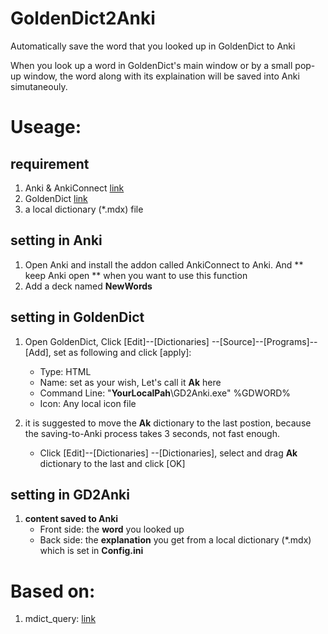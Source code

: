 # GoldenDict2Anki
Automatically save the word that you looked up in GoldenDict to Anki 

When you look up a word in GoldenDict's main window or by a small pop-up window, the word along with its explaination will be saved into Anki simutaneouly.

# Useage:
## requirement
1. Anki & AnkiConnect [link](https://ankiweb.net/shared/info/2055492159)
2. GoldenDict [link](https://sourceforge.net/projects/goldendict/files/early%20access%20builds/)
3. a local dictionary (*.mdx) file
## setting in Anki
1. Open Anki and install the addon called AnkiConnect to Anki. And ** keep Anki open ** when you want to use this function
2. Add a deck named **NewWords**
## setting in GoldenDict
1. Open GoldenDict, Click [Edit]--[Dictionaries] --[Source]--[Programs]--[Add], set as following and click [apply]: 
    - Type: HTML
    - Name: set as your wish, Let's call it **Ak** here
    - Command Line: "**YourLocalPah**\GD2Anki.exe" %GDWORD%
    - Icon: Any local icon file
    
2. it is suggested to move the  **Ak** dictionary to the last postion, because the saving-to-Anki process takes 3 seconds, not fast enough.
    - Click [Edit]--[Dictionaries] --[Dictionaries], select and drag  **Ak** dictionary to the last and click [OK]
## setting in GD2Anki    
1. **content saved to Anki**
    - Front side: the **word** you looked up
    - Back side: the **explanation** you get from a local dictionary (*.mdx) which is set in **Config.ini**
    
    
# Based on:
1. mdict_query: [link](https://github.com/mmjang/mdict-query)
